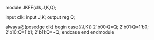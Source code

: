 module JKFF(clk,J,K,Q);

input clk;
input J,K;
output reg Q;

always@(posedge clk)
    begin
        case({J,K})
            2'b00:Q=Q;
            2'b01:Q=1'b0;
            2'b10:Q=1'b1;
            2'b11:Q=~Q;
        endcase
     end
endmodule
